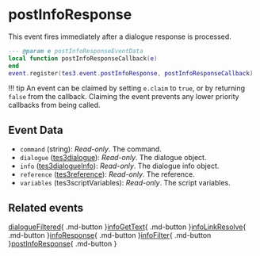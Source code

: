 # postInfoResponse
<div class="search_terms" style="display: none">postinforesponse</div>

<!---
	This file is autogenerated. Do not edit this file manually. Your changes will be ignored.
	More information: https://github.com/MWSE/MWSE/tree/master/docs
-->

This event fires immediately after a dialogue response is processed.

```lua
--- @param e postInfoResponseEventData
local function postInfoResponseCallback(e)
end
event.register(tes3.event.postInfoResponse, postInfoResponseCallback)
```

!!! tip
	An event can be claimed by setting `e.claim` to `true`, or by returning `false` from the callback. Claiming the event prevents any lower priority callbacks from being called.

## Event Data

* `command` (string): *Read-only*. The command.
* `dialogue` ([tes3dialogue](../types/tes3dialogue.md)): *Read-only*. The dialogue object.
* `info` ([tes3dialogueInfo](../types/tes3dialogueInfo.md)): *Read-only*. The dialogue info object.
* `reference` ([tes3reference](../types/tes3reference.md)): *Read-only*. The reference.
* `variables` (tes3scriptVariables): *Read-only*. The script variables.


## Related events

[dialogueFiltered](./dialogueFiltered.md){ .md-button }[infoGetText](./infoGetText.md){ .md-button }[infoLinkResolve](./infoLinkResolve.md){ .md-button }[infoResponse](./infoResponse.md){ .md-button }[infoFilter](./infoFilter.md){ .md-button }[postInfoResponse](./postInfoResponse.md){ .md-button }

